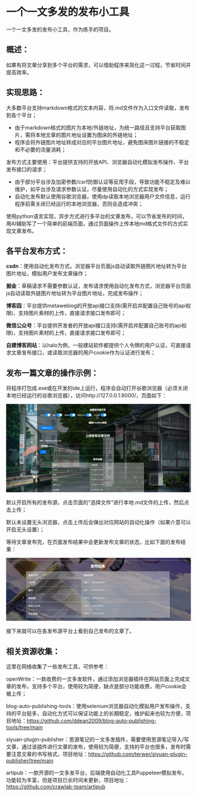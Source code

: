 # 一个一文多发的发布小工具

一个一文多发的发布小工具，作为练手的项目。

## 概述：

如果有将文章分享到多个平台的需求，可以借助程序来简化这一过程，节省时间并提高效率。 

## 实现思路：

大多数平台支持markdown格式的文本内容，将.md文件作为入口文件读取，发布到各个平台；

- 由于markdown格式的图片为本地/外链地址，为统一路径且支持平台获取图片，需将本地文章的图片地址设置为图床的外链地址；
- 程序会将外链图片地址转成对应的平台图片地址，避免图床图片链接的不稳定和不必要的流量消耗；

发布方式主要使用：平台提供支持的开放API、浏览器自动化模拟发布操作、平台发布接口的请求；

- 由于部分平台涉及加密参数/csrf防御认证等反爬手段，导致功能不稳定及难以维护，如平台涉及请求参数认证，尽量使用自动化的方式实现发布；
- 自动化发布默认使用谷歌浏览器，使用dp读取本地浏览器用户文件信息，运行程序前需关闭已经运行的本地浏览器，否则会造成冲突；

使用python语言实现，异步方式进行多平台的文章发布，可以节省发布的时间，用AI辅助写了一个简单的前端页面，通过页面操作上传本地md格式文件的方式实现文章发布。

## 各平台发布方式：

**csdn**：使用自动化发布方式，浏览器平台页面js自动读取外链图片地址转为平台图片地址，模拟用户发布文章操作；

**掘金**：草稿请求不需要参数认证，发布请求使用自动化发布方式，浏览器平台页面js自动读取外链图片地址转为平台图片地址，完成发布操作；

**博客园**：平台提供metaweblog的开放api接口支持(需开启并配置自己账号的api权限)，支持图片素材的上传，直接请求接口发布即可；

**微信公众号**：平台提供开发者的开放api接口支持(需开启并配置自己账号的api权限)，支持图片素材的上传，直接请求接口发布即可；

**自建博客网站**：以halo为例，一般建站软件都提供个人令牌的用户认证，可直接请求文章发布接口，或读取浏览器的用户cookie作为认证进行发布；

## 发布一篇文章的操作示例：

将程序打包成.exe或在开发的ide上运行，程序会自动打开谷歌浏览器（必须关闭本地已经运行的谷歌浏览器），访问http://127.0.0.1:8000/，页面如下：

![](https://raw.githubusercontent.com/Cyanty/images/main/collect/Snipaste_2024-11-29_17-25-32.png)

默认开启所有的发布源，点击页面的”选择文件“进行本地.md文件的上传，然后点击上传；

默认未设置无头浏览器，点击上传后会弹出对应网站的自动化操作（如果介意可以开启无头设置）；

等待文章发布完，在页面发布结果中会更新发布文章的状态，比如下面的发布结果：

![](https://raw.githubusercontent.com/Cyanty/images/main/collect/Snipaste_2024-11-29_17-47-21.png)

接下来就可以在各发布源平台上看到自己发布的文章了。

## 相关资源收集：

这里在网络收集了一些发布工具，可供参考：

openWrite：一款收费的一文多发软件，通过添加浏览器插件在网站页面上完成文章的发布，支持多个平台，使用较为简便，缺点是部分功能收费，用户cookie会被上传；

blog-auto-publishing-tools：使用selenium浏览器自动化模拟用户发布操作，支持的平台挺多，自动化方式可以保证功能上的长期稳定，维护起来也较为方便，项目地址：https://github.com/ddean2009/blog-auto-publishing-tools/tree/main

siyuan-plugin-publisher：思源笔记的一文多发插件，需要使用思源笔记导入/写文章，通过该插件进行文章的发布，使用较为简便，支持的平台也很多，发布时需要注意文章的书写格式，项目地址：https://github.com/terwer/siyuan-plugin-publisher/tree/main

artipub：一款开源的一文多发平台，后端使用自动化工具Puppeteer模拟发布，功能较为丰富，但是项目已长时间未更新，项目地址：https://github.com/crawlab-team/artipub
